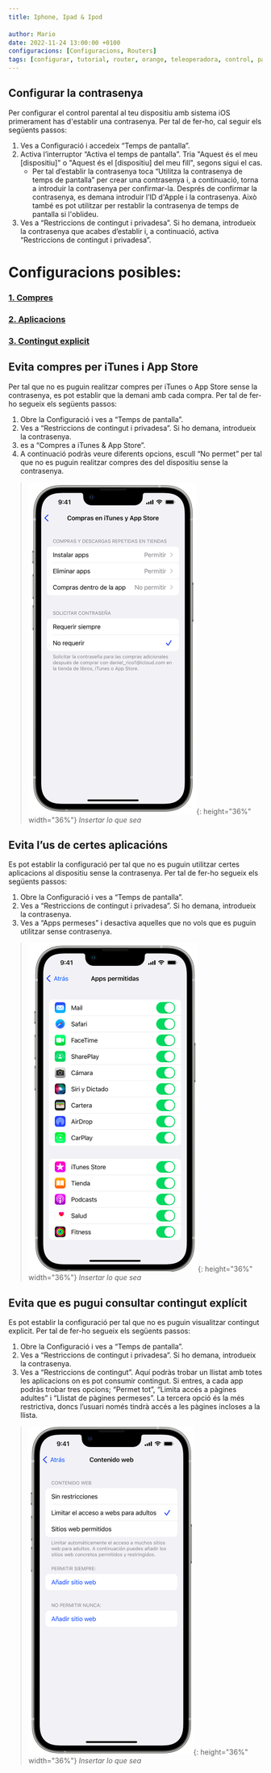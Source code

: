 ```yaml
---
title: Iphone, Ipad & Ipod 

author: Mario
date: 2022-11-24 13:00:00 +0100 
configuracions: [Configuracions, Routers]
tags: [configurar, tutorial, router, orange, teleoperadora, control, parental, pc, libebox, acces, xarxa, dispositiu, restringir, jazztel]
---
```



## Configurar la contrasenya
Per configurar el control parental al teu dispositiu amb sistema iOS primerament has d'establir una contrasenya. Per tal de fer-ho, cal seguir els següents passos:

1. Ves a Configuració i accedeix “Temps de pantalla”.
2. Activa l’interruptor  “Activa el temps de pantalla”. Tria "Aquest és el meu [dispositiu]" o "Aquest és el [dispositiu] del meu fill", segons sigui el cas.
    - Per tal d’establir la contrasenya toca “Utilitza la contrasenya de temps de pantalla” per crear una contrasenya i, a continuació, torna a introduir la contrasenya per confirmar-la. Després de confirmar la contrasenya, es demana introduir l’ID d'Apple i la  contrasenya. Això també es pot utilitzar per restablir la contrasenya de temps de pantalla si l'oblideu.
3. Ves a  “Restriccions de contingut i privadesa”. Si ho demana, introdueix la contrasenya que acabes d’establir i, a continuació, activa “Restriccions de contingut i privadesa”.


# Configuracions posibles:
### [1. Compres ](#evita-compres-per-itunes-i-app-store)
### [2. Aplicacions](#evita-l’us-de-certes-aplicacións)
### [3. Contingut explicit](#evita-que-es-pugui-consultar-contingut-explícit)

## Evita compres per iTunes i App Store

Per tal que no es puguin realitzar compres per iTunes o App Store sense la contrasenya, es pot establir que la demani amb cada compra. Per tal de fer-ho segueix els següents passos:

1. Obre la Configuració i ves a  “Temps de pantalla”.
2. Ves a  “Restriccions de contingut i privadesa”. Si ho demana, introdueix la contrasenya.
3. es a “Compres a iTunes & App Store”.
4. A continuació podràs veure diferents opcions, escull “No permet” per tal que no es puguin realitzar compres des del dispositiu sense la contrasenya.

>![Desktop View](/assets/img/ios/image1.png){: height="36%" width="36%"}
_Insertar lo que sea_

## Evita l’us de certes aplicacións

Es pot establir la configuració per tal que no es puguin utilitzar certes aplicacions al dispositiu sense la contrasenya. Per tal de fer-ho segueix els següents passos:
1. Obre la Configuració i ves a  “Temps de pantalla”.
2. Ves a  “Restriccions de contingut i privadesa”. Si ho demana, introdueix la contrasenya.
3. Ves a “Apps permeses” i desactiva aquelles que no vols que es puguin utilitzar sense contrasenya.

>![Desktop View](/assets/img/ios/image3.png){: height="36%" width="36%"}
_Insertar lo que sea_

## Evita que es pugui consultar contingut explícit 

Es pot establir la configuració per tal que no es puguin visualitzar contingut explicit. Per tal de fer-ho segueix els següents passos:
1. Obre la Configuració i ves a  “Temps de pantalla”.
2. Ves a  “Restriccions de contingut i privadesa”. Si ho demana, introdueix la contrasenya.
3. Ves a “Restriccions de contingut”. Aquí podràs trobar un llistat amb totes les aplicacions on es pot consumir contingut. Si entres, a cada app podràs trobar tres opcions; “Permet tot”, “Limita accés a pàgines adultes” i “Llistat de pàgines permeses”. La tercera opció és la més restrictiva, doncs l’usuari només tindrà accés a les pàgines incloses a la llista.

>![Desktop View](/assets/img/ios/image2.png){: height="36%" width="36%"}
_Insertar lo que sea_

